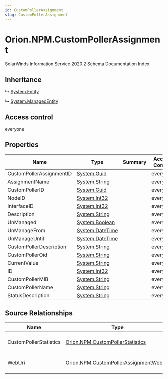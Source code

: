 ```yaml
---
id: CustomPollerAssignment
slug: CustomPollerAssignment
---
```


# Orion.NPM.CustomPollerAssignment

SolarWinds Information Service 2020.2 Schema Documentation Index

## Inheritance

↳ [System.Entity](./../System/Entity)

↳ [System.ManagedEntity](./../System/ManagedEntity)

## Access control

everyone

## Properties

| Name | Type | Summary | Access Control |
| ------ | ------ | ------ | ------ |
| CustomPollerAssignmentID | [System.Guid](https://docs.microsoft.com/en-us/dotnet/api/system.guid) |  | everyone |
| AssignmentName | [System.String](https://docs.microsoft.com/en-us/dotnet/api/system.string) |  | everyone |
| CustomPollerID | [System.Guid](https://docs.microsoft.com/en-us/dotnet/api/system.guid) |  | everyone |
| NodeID | [System.Int32](https://docs.microsoft.com/en-us/dotnet/api/system.int32) |  | everyone |
| InterfaceID | [System.Int32](https://docs.microsoft.com/en-us/dotnet/api/system.int32) |  | everyone |
| Description | [System.String](https://docs.microsoft.com/en-us/dotnet/api/system.string) |  | everyone |
| UnManaged | [System.Boolean](https://docs.microsoft.com/en-us/dotnet/api/system.boolean) |  | everyone |
| UnManageFrom | [System.DateTime](https://docs.microsoft.com/en-us/dotnet/api/system.datetime) |  | everyone |
| UnManageUntil | [System.DateTime](https://docs.microsoft.com/en-us/dotnet/api/system.datetime) |  | everyone |
| CustomPollerDescription | [System.String](https://docs.microsoft.com/en-us/dotnet/api/system.string) |  | everyone |
| CustomPollerOid | [System.String](https://docs.microsoft.com/en-us/dotnet/api/system.string) |  | everyone |
| CurrentValue | [System.String](https://docs.microsoft.com/en-us/dotnet/api/system.string) |  | everyone |
| ID | [System.Int32](https://docs.microsoft.com/en-us/dotnet/api/system.int32) |  | everyone |
| CustomPollerMIB | [System.String](https://docs.microsoft.com/en-us/dotnet/api/system.string) |  | everyone |
| CustomPollerName | [System.String](https://docs.microsoft.com/en-us/dotnet/api/system.string) |  | everyone |
| StatusDescription | [System.String](https://docs.microsoft.com/en-us/dotnet/api/system.string) |  | everyone |

## Source Relationships

| Name | Type | Notes |
| ------ | ------ | ------ |
| CustomPollerStatistics | [Orion.NPM.CustomPollerStatistics](./../Orion.NPM/CustomPollerStatistics) | Defined by relationship Orion.CustomPollerAssignmentHostsCustomPollerStatistics (System.Hosting) |
| WebUri | [Orion.NPM.CustomPollerAssignmentWebUri](./../Orion.NPM/CustomPollerAssignmentWebUri) | Defined by relationship Orion.CustomPollerAssignmentHostsWebUri (System.Hosting) |

